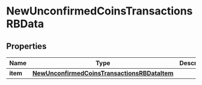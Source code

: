 

# NewUnconfirmedCoinsTransactionsRBData


## Properties

| Name | Type | Description | Notes |
|------------ | ------------- | ------------- | -------------|
|**item** | [**NewUnconfirmedCoinsTransactionsRBDataItem**](NewUnconfirmedCoinsTransactionsRBDataItem.md) |  |  |



